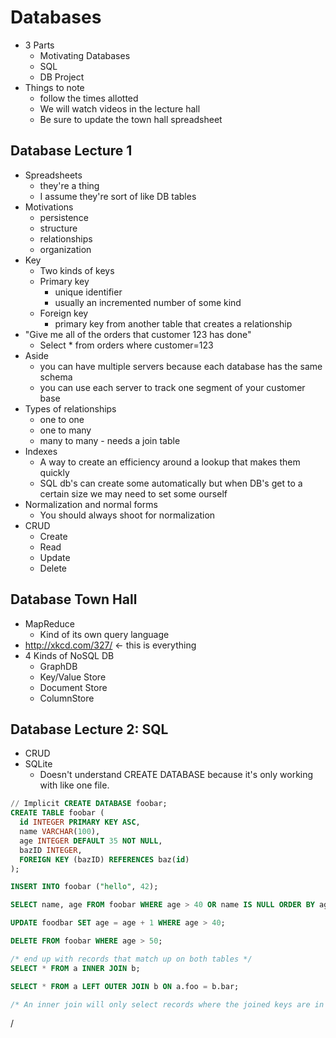 # Databases

* 3 Parts
  * Motivating Databases
  * SQL
  * DB Project
* Things to note
  * follow the times allotted
  * We will watch videos in the lecture hall
  * Be sure to update the town hall spreadsheet

## Database Lecture 1
  * Spreadsheets
    * they're a thing
    * I assume they're sort of like DB tables
  * Motivations
    * persistence
    * structure
    * relationships
    * organization
  * Key
    * Two kinds of keys
    * Primary key
      * unique identifier
      * usually an incremented number of some kind
    * Foreign key
      * primary key from another table that creates a relationship
  * "Give me all of the orders that customer 123 has done"
    * Select * from orders where customer=123
  * Aside
    * you can have multiple servers because each database has the same schema
    * you can use each server to track one segment of your customer base
  * Types of relationships
    * one to one
    * one to many
    * many to many - needs a join table
  * Indexes
    * A way to create an efficiency around a lookup that makes them quickly
    * SQL db's can create some automatically but when DB's get to a certain size we may need to set some ourself
  * Normalization and normal forms
    * You should always shoot for normalization
  * CRUD
    * Create
    * Read
    * Update
    * Delete

## Database Town Hall

* MapReduce
  * Kind of its own query language
* http://xkcd.com/327/ <- this is everything
* 4 Kinds of NoSQL DB
  * GraphDB
  * Key/Value Store
  * Document Store
  * ColumnStore

## Database Lecture 2: SQL

* CRUD
* SQLite
  * Doesn't understand CREATE DATABASE because it's only working with like one file.
```sql
// Implicit CREATE DATABASE foobar;
CREATE TABLE foobar (
  id INTEGER PRIMARY KEY ASC,
  name VARCHAR(100),
  age INTEGER DEFAULT 35 NOT NULL,
  bazID INTEGER,
  FOREIGN KEY (bazID) REFERENCES baz(id)
);

INSERT INTO foobar ("hello", 42);

SELECT name, age FROM foobar WHERE age > 40 OR name IS NULL ORDER BY age DESC;

UPDATE foodbar SET age = age + 1 WHERE age > 40;

DELETE FROM foobar WHERE age > 50;

/* end up with records that match up on both tables */
SELECT * FROM a INNER JOIN b;

SELECT * FROM a LEFT OUTER JOIN b ON a.foo = b.bar;

/* An inner join will only select records where the joined keys are in both specified tables. A left outer join will select all records from the first table, and any records in the second table that match the joined keys */

```
















/
